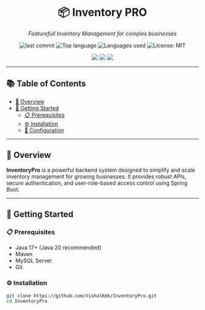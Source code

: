 <h1 align="center">📦 Inventory PRO</h1>
<p align="center"><em> Featurefull Inventory Management for complex businesses </em></p>

<p align="center">
  <img src="https://img.shields.io/github/last-commit/VishalKmk/InventoryPro" alt="last commit">
  <img src="https://img.shields.io/github/languages/top/VishalKmk/InventoryPro" alt="Top language">
  <img src="https://img.shields.io/github/languages/count/VishalKmk/InventoryPro" alt="Languages used">
  <img src="https://img.shields.io/github/license/VishalKmk/InventoryPro" alt="License: MIT">
</p>

<p align="center">
  <img src="https://img.shields.io/badge/Built%20With-Java-blue.svg" />
  <img src="https://img.shields.io/badge/Framework-SpringBoot-green.svg" />
  <img src="https://img.shields.io/badge/Database-MySQL-lightgrey.svg" />
</p>

---

## 📚 Table of Contents

- [📝 Overview](#-overview)
- [🚀 Getting Started](#-getting-started)
  - [📋 Prerequisites](#-prerequisites)
  - [⚙️ Installation](#%EF%B8%8F-installation)
  - [🔧 Configuration](#-configuration)

---

## 📝 Overview

**InventoryPro** is a powerful backend system designed to simplify and scale inventory management for growing businesses. It provides robust APIs, secure authentication, and user-role-based access control using Spring Boot.

---

## 🚀 Getting Started

### 📋 Prerequisites

- Java 17+ (Java 20 recommended)
- Maven
- MySQL Server
- Git

### ⚙️ Installation

```bash
git clone https://github.com/VishalKmk/InventoryPro.git
cd InventoryPro
